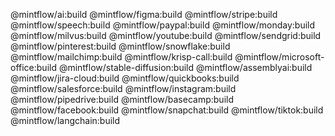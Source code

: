 @mintflow/ai:build
@mintflow/figma:build
@mintflow/stripe:build
@mintflow/speech:build
@mintflow/paypal:build
@mintflow/monday:build
@mintflow/milvus:build
@mintflow/youtube:build
@mintflow/sendgrid:build
@mintflow/pinterest:build
@mintflow/snowflake:build
@mintflow/mailchimp:build
@mintflow/krisp-call:build
@mintflow/microsoft-office:build
@mintflow/stable-diffusion:build
@mintflow/assemblyai:build
@mintflow/jira-cloud:build
@mintflow/quickbooks:build
@mintflow/salesforce:build
@mintflow/instagram:build
@mintflow/pipedrive:build
 @mintflow/basecamp:build
 @mintflow/facebook:build
 @mintflow/snapchat:build
 @mintflow/tiktok:build
 @mintflow/langchain:build